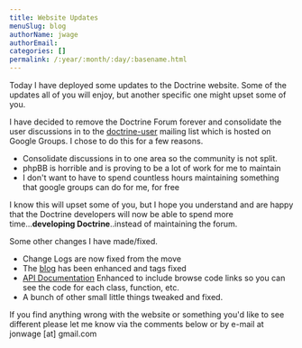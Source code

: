 ```yaml
---
title: Website Updates
menuSlug: blog
authorName: jwage 
authorEmail: 
categories: []
permalink: /:year/:month/:day/:basename.html
---
```

Today I have deployed some updates to the Doctrine website. Some of the
updates all of you will enjoy, but another specific one might upset some
of you.

I have decided to remove the Doctrine Forum forever and consolidate the
user discussions in to the
[doctrine-user](http://groups.google.com/group/doctrine-user) mailing
list which is hosted on Google Groups. I chose to do this for a few
reasons.

-   Consolidate discussions in to one area so the community is not
    split.
-   phpBB is horrible and is proving to be a lot of work for me to
    maintain
-   I don't want to have to spend countless hours maintaining something
    that google groups can do for me, for free

I know this will upset some of you, but I hope you understand and are
happy that the Doctrine developers will now be able to spend more
time...**developing Doctrine**..instead of maintaining the forum.

Some other changes I have made/fixed.

-   Change Logs are now fixed from the move
-   The [blog](http://www.doctrine-project.org/blog) has been enhanced
    and tags fixed
-   [API
    Documentation](http://www.doctrine-project.org/Doctrine_Record/1_1)
    Enhanced to include browse code links so you can see the code for
    each class, function, etc.
-   A bunch of other small little things tweaked and fixed.

If you find anything wrong with the website or something you'd like to
see different please let me know via the comments below or by e-mail at
jonwage [at] gmail.com
